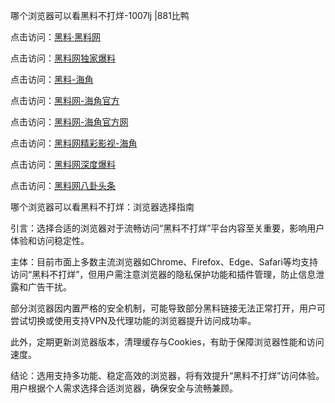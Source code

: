 哪个浏览器可以看黑料不打烊-1007lj |881比鸭

点击访问：<a href="https://heiliaolvzlu3.pages.dev">黑料·黑料网</a>

点击访问：<a href="https://heiliaoyvnrda.pages.dev">黑料网独家爆料</a>

点击访问：<a href="https://heiliaoox6jgh3.pages.dev">黑料-海角</a>

点击访问：<a href="https://heiliao5s28gk.pages.dev">黑料网-海角官方</a>

点击访问：<a href="https://heiliaokof3cy.pages.dev">黑料网-海角官方网</a>

点击访问：<a href="https://heiliao9wsbg3.pages.dev">黑料网精彩影视-海角</a>

点击访问：<a href="https://heiliao3gvg9x.pages.dev">黑料网深度爆料</a>

点击访问：<a href="https://heiliaoryrhyu.pages.dev">黑料网八卦头条</a>

哪个浏览器可以看黑料不打烊：浏览器选择指南

引言：选择合适的浏览器对于流畅访问“黑料不打烊”平台内容至关重要，影响用户体验和访问稳定性。

主体：目前市面上多数主流浏览器如Chrome、Firefox、Edge、Safari等均支持访问“黑料不打烊”，但用户需注意浏览器的隐私保护功能和插件管理，防止信息泄露和广告干扰。

部分浏览器因内置严格的安全机制，可能导致部分黑料链接无法正常打开，用户可尝试切换或使用支持VPN及代理功能的浏览器提升访问成功率。

此外，定期更新浏览器版本，清理缓存与Cookies，有助于保障浏览器性能和访问速度。

结论：选用支持多功能、稳定高效的浏览器，将有效提升“黑料不打烊”访问体验。用户根据个人需求选择合适浏览器，确保安全与流畅兼顾。
